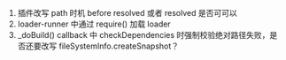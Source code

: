 1. 插件改写 path 时机 before resolved 或者 resolved 是否可可以
2. loader-runner 中通过 require() 加载 loader
3. _doBuild() callback 中 checkDependencies 时强制校验绝对路径失败，是否还要改写 fileSystemInfo.createSnapshot？
